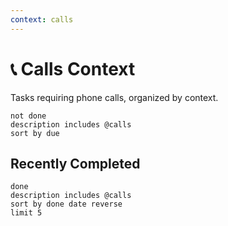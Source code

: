 ```yaml
---
context: calls
---
```


# 📞 Calls Context

Tasks requiring phone calls, organized by context.

```tasks
not done
description includes @calls
sort by due
```

## Recently Completed

```tasks
done
description includes @calls
sort by done date reverse
limit 5
```
